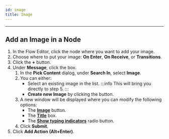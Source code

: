 ```yaml
---
id: image
title: Image
---
```


---

## Add an Image in a Node

1. In the Flow Editor, click the node where you want to add your image.
1. Choose where to put your image: **On Enter**, **On Receive**, or **Transitions**.
1. Click the **+** button.
1. Under **Message**, click the box.
   1. In the **Pick Content** dialog, under **Search In**, select **Image**.
   1. You can either:
      - Select an existing image in the list.
        :::info
        This will bring you directly to step 5.
        :::
      - **Create new Image** by clicking the button.
   1. A new window will be displayed where you can modify the following options:
      - The **[Image](#image)** button.
      - The **[Title](#title)** box.
      - The **[Show typing indicators](#show-typing-indicators)** radio button.
   1. Click **Submit**.
1. Click **Add Action (Alt+Enter)**.
